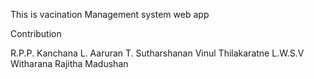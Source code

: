 This is vacination Management system web app

Contribution

R.P.P. Kanchana
L. Aaruran
T. Sutharshanan
Vinul Thilakaratne
L.W.S.V Witharana
Rajitha Madushan
